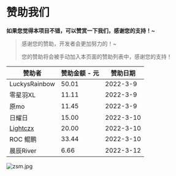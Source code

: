 

# 赞助我们

**如果您觉得本项目不错，可以赞赏一下我们，感谢您的支持！~**

> 感谢您的赞助，开发者会更加努力的！~
>
> 您的赞助将会被手动加入本页面的赞助列表中，感谢您的支持！



| 赞助者 | 赞助金额 - 元 |赞助日期|
| ------ | -------- |-|
| LuckysRainbow | 50.01 | 2022-3-9 |
| 零星羽XL | 11.11 | 2022-3-9 |
| 原mo | 11.45 | 2022-3-9 |
| 日耀日 | 15.00 | 2022-3-10 |
| [Lightczx](https://github.com/Lightczx) | 20.00 | 2022-3-10 |
| ROC  鲲鹏 | 33.44 | 2022-3-10 |
| 晨辰River | 6.66 | 2022-3-12 |



![zsm.jpg](https://s2.loli.net/2022/03/09/916iHxK2gojvzCW.jpg)
